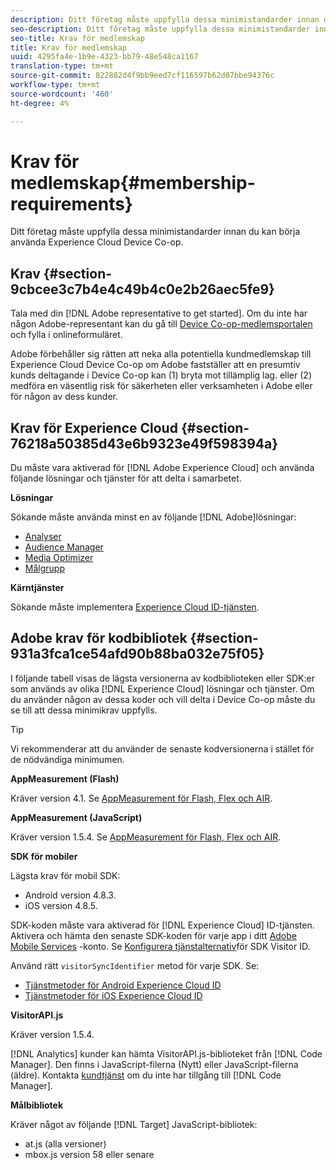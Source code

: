 ```yaml
---
description: Ditt företag måste uppfylla dessa minimistandarder innan du kan börja använda Experience Cloud Device Co-op.
seo-description: Ditt företag måste uppfylla dessa minimistandarder innan du kan börja använda Experience Cloud Device Co-op.
seo-title: Krav för medlemskap
title: Krav för medlemskap
uuid: 4295fa4e-1b9e-4323-bb79-48e548ca1167
translation-type: tm+mt
source-git-commit: 822882d4f9bb9eed7cf116597b62d07bbe94376c
workflow-type: tm+mt
source-wordcount: '460'
ht-degree: 4%

---
```



# Krav för medlemskap{#membership-requirements}

Ditt företag måste uppfylla dessa minimistandarder innan du kan börja använda Experience Cloud Device Co-op.

## Krav {#section-9cbcee3c7b4e4c49b4c0e2b26aec5fe9}

Tala med din [!DNL Adobe representative to get started]. Om du inte har någon Adobe-representant kan du gå till [Device Co-op-medlemsportalen](http://landing.adobe.com/en/na/events/summit/275658-summit-co-op.html) och fylla i onlineformuläret.

Adobe förbehåller sig rätten att neka alla potentiella kundmedlemskap till Experience Cloud Device Co-op om Adobe fastställer att en presumtiv kunds deltagande i Device Co-op kan (1) bryta mot tillämplig lag. eller (2) medföra en väsentlig risk för säkerheten eller verksamheten i Adobe eller för någon av dess kunder.

## Krav för Experience Cloud {#section-76218a50385d43e6b9323e49f598394a}

Du måste vara aktiverad för [!DNL Adobe Experience Cloud] och använda följande lösningar och tjänster för att delta i samarbetet.

**Lösningar**

Sökande måste använda minst en av följande [!DNL Adobe]lösningar:

* [Analyser](http://www.adobe.com/marketing-cloud/web-analytics.html)
* [Audience Manager](http://www.adobe.com/marketing-cloud/data-management-platform.html)
* [Media Optimizer](http://www.adobe.com/marketing-cloud/online-advertising-management.html)
* [Målgrupp](http://www.adobe.com/marketing-cloud/testing-targeting.html)

**Kärntjänster**

Sökande måste implementera [Experience Cloud ID-tjänsten](https://docs.adobe.com/content/help/sv-SE/id-service/using/home.html).

## Adobe krav för kodbibliotek {#section-931a3fca1ce54afd90b88ba032e75f05}

I följande tabell visas de lägsta versionerna av kodbiblioteken eller SDK:er som används av olika [!DNL Experience Cloud] lösningar och tjänster. Om du använder någon av dessa koder och vill delta i Device Co-op måste du se till att dessa minimikrav uppfylls.

>[!TIP]
>
>Vi rekommenderar att du använder de senaste kodversionerna i stället för de nödvändiga minimumen.

**AppMeasurement (Flash)**

Kräver version 4.1. Se [AppMeasurement för Flash, Flex och AIR](https://github.com/AdobeDocs/analytics-1.4-apis/blob/master/docs/data-insertion-api/index.md).

**AppMeasurement (JavaScript)**

Kräver version 1.5.4. Se [AppMeasurement för Flash, Flex och AIR](https://docs.adobe.com/content/help/en/analytics/implementation/js/migrate-from-hcode.html).

**SDK för mobiler**

Lägsta krav för mobil SDK:

* Android version 4.8.3.
* iOS version 4.8.5.

SDK-koden måste vara aktiverad för [!DNL Experience Cloud] ID-tjänsten. Aktivera och hämta den senaste SDK-koden för varje app i ditt [Adobe Mobile Services](https://mobilemarketing.adobe.com/) -konto. Se [Konfigurera tjänstalternativ](https://docs.adobe.com/content/help/en/mobile-services/using/manage-app-settings-ug/configuring-app/t-config-visitor.html)för SDK Visitor ID.

Använd rätt `visitorSyncIdentifier` metod för varje SDK. Se:

* [Tjänstmetoder för Android Experience Cloud ID](https://docs.adobe.com/content/help/en/mobile-services/android/experience-cloud-android/mcvid.html)
* [Tjänstmetoder för iOS Experience Cloud ID](https://docs.adobe.com/content/help/en/mobile-services/ios/exp-cloud-ios/mcvid.html)

**VisitorAPI.js**

Kräver version 1.5.4.

[!DNL Analytics] kunder kan hämta VisitorAPI.js-biblioteket från [!DNL Code Manager]. Den finns i JavaScript-filerna (Nytt) eller JavaScript-filerna (äldre). Kontakta [kundtjänst](https://helpx.adobe.com/marketing-cloud/contact-support.html) om du inte har tillgång till [!DNL Code Manager].

**Målbibliotek**

Kräver något av följande [!DNL Target] JavaScript-bibliotek:

* at.js (alla versioner)
* mbox.js version 58 eller senare

